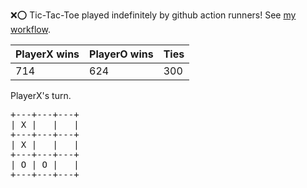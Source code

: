 :x::o: Tic-Tac-Toe played indefinitely by github action runners! See [my workflow](.github/workflows/play.yaml).

|PlayerX wins|PlayerO wins|Ties|
|-|-|-|
|714|624|300|

PlayerX's turn.

<pre>
+---+---+---+
| X |   |   |
+---+---+---+
| X |   |   |
+---+---+---+
| O | O |   |
+---+---+---+
</pre>